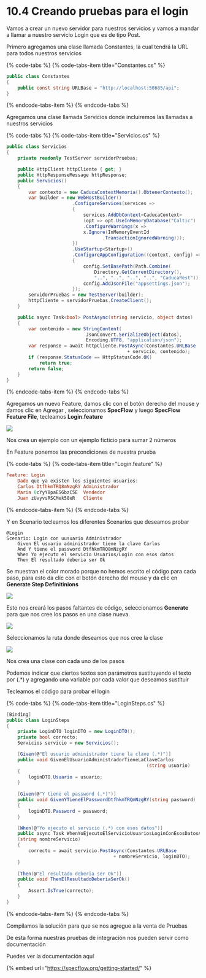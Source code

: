 # 10.4 Creando pruebas para el login

Vamos a crear un nuevo servidor para nuestros servicios y vamos a mandar a llamar a nuestro servicio Login que es de tipo Post.

Primero agregamos una clase llamada Constantes, la cual tendrá la URL para todos nuestros servicios

{% code-tabs %}
{% code-tabs-item title="Constantes.cs" %}
```csharp
public class Constantes
{
    public const string URLBase = "http://localhost:50685/api";
}
```
{% endcode-tabs-item %}
{% endcode-tabs %}

Agregamos una clase llamada Servicios donde incluiremos las llamadas a nuestros servicios

{% code-tabs %}
{% code-tabs-item title="Servicios.cs" %}
```csharp
public class Servicios
{
    private readonly TestServer servidorPruebas;

    public HttpClient httpCliente { get; }
    public HttpResponseMessage httpResponse;
    public Servicios()
    {
        var contexto = new CaducaContextMemoria().ObtenerContexto();
        var builder = new WebHostBuilder()
                        .ConfigureServices(services =>
                        {
                            services.AddDbContext<CaducaContext>
                            (opt => opt.UseInMemoryDatabase("Caltic")
                            .ConfigureWarnings(x => 
                            x.Ignore(InMemoryEventId
                                   .TransactionIgnoredWarning)));
                        })
                        .UseStartup<Startup>()                          
                        .ConfigureAppConfiguration((context, config) =>
                        {
                            config.SetBasePath(Path.Combine(
                                Directory.GetCurrentDirectory(),
                                "..", "..", "..", "..", "CaducaRest"));
                            config.AddJsonFile("appsettings.json");
                        });
        servidorPruebas = new TestServer(builder);
        httpCliente = servidorPruebas.CreateClient();   
    }

    public async Task<bool> PostAsync(string servicio, object datos)
    {
        var contenido = new StringContent(
                             JsonConvert.SerializeObject(datos), 
                             Encoding.UTF8, "application/json");
        var response = await httpCliente.PostAsync(Constantes.URLBase
                                            + servicio, contenido);
        if (response.StatusCode == HttpStatusCode.OK)
            return true;
        return false;
    }
}

```
{% endcode-tabs-item %}
{% endcode-tabs %}

Agregamos un nuevo Feature, damos clic con el botón derecho del mouse y damos clic en Agregar , seleccionamos **SpecFlow** y luego **SpecFlow Feature File**, tecleamos **Login.feature**

![](../.gitbook/assets/image%20%2844%29.png)

Nos crea un ejemplo con un ejemplo ficticio para sumar 2 números

En Feature ponemos las precondiciones de nuestra prueba

{% code-tabs %}
{% code-tabs-item title="Login.feature" %}
```haskell
Feature: Login
	Dado que ya existen los siguientes usuarios:
	Carlos DtfhkmTRQ8mNzgRY Administrador
	Maria 8cYyY8paESGbzC5E  Vendedor
	Juan zUvyvsRSCMek58eR   Cliente
```
{% endcode-tabs-item %}
{% endcode-tabs %}

Y en Scenario tecleamos los diferentes Scenarios que deseamos probar

```text
@Login
Scenario: Login con uusuario Administrador
	Given El usuario administrador tiene la clave Carlos
	And Y tiene el password DtfhkmTRQ8mNzgRY	
	When Yo ejecuto el servicio Usuarios/Login con esos datos
	Then El resultado deberia ser Ok 
```

Se muestran el color morado porque no hemos escrito el código para cada paso, para esto da clic con el botón derecho del mouse y da  clic en **Generate Step Definitinions**

![](../.gitbook/assets/image%20%2883%29.png)

Esto nos creará los pasos faltantes de código, seleccionamos **Generate** para que nos cree los pasos en una clase nueva.

![](../.gitbook/assets/image%20%28130%29.png)

Seleccionamos la ruta donde deseamos que nos cree la clase

![](../.gitbook/assets/image%20%28223%29.png)

Nos crea una clase con cada uno de los pasos

Podemos indicar que ciertos textos son parámetros sustituyendo el texto por \(.\*\) y agregando una variable por cada valor que deseamos sustituir

Tecleamos el código para probar el login

{% code-tabs %}
{% code-tabs-item title="LoginSteps.cs" %}
```csharp
[Binding]
public class LoginSteps
{
    private LoginDTO loginDTO = new LoginDTO();
    private bool correcto;
    Servicios servicio = new Servicios();

    [Given(@"El usuario administrador tiene la clave (.*)")]
    public void GivenElUsuarioAdministradorTieneLaClaveCarlos
                                                   (string usuario)
    {
        loginDTO.Usuario = usuario;
    }
        
    [Given(@"Y tiene el password (.*)")]
    public void GivenYTieneElPasswordDtfhkmTRQmNzgRY(string password)
    {
        loginDTO.Password = password;
    }

    [When(@"Yo ejecuto el servicio (.*) con esos datos")]
    public async Task WhenYoEjecutoElServicioUsuariosLoginConEsosDatosAsync
    (string nombreServicio)
    {          
        correcto = await servicio.PostAsync(Constantes.URLBase 
                                       + nombreServicio, loginDTO);
    }
        
    [Then(@"El resultado deberia ser Ok")]
    public void ThenElResultadoDeberiaSerOk()
    {
        Assert.IsTrue(correcto);           
    }
}
```
{% endcode-tabs-item %}
{% endcode-tabs %}

Compilamos la solución para que se nos agregue a la venta de Pruebas

De esta forma nuestras pruebas de integración nos pueden servir como documentación

Puedes ver la documentación aquí

{% embed url="https://specflow.org/getting-started/" %}



